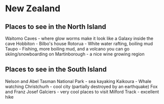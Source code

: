 # New Zealand

## Places to see in the North Island

Waitomo Caves - where glow worms make it look like a Galaxy inside the cave
Hobbiton - Bilbo's house
Rotorua - White water rafting, boiling mud
Taupo - Fishing, more boiling mud, and a volcano you can go skiing/snowboarding on
Martinborough - a nice wine growing region

## Places to see in the South Island

Nelson and Abel Tasman National Park - sea kayaking
Kaikoura - Whale watching
Christchurh - cool city (partially destroyed by an earthquake)
Fox and Franz Josef Galciers - very cool places to visit
Milford Track - excellent hike

